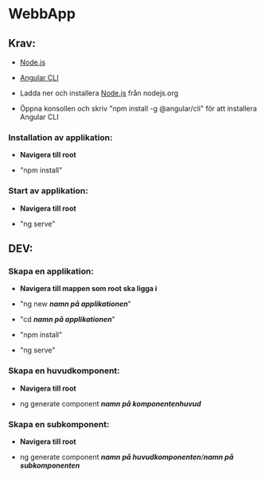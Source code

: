 # WebbApp

## Krav:

* [Node.js](https://nodejs.org/en/)
* [Angular CLI](https://cli.angular.io)

* Ladda ner och installera [Node.js](https://nodejs.org/en/) från nodejs.org
* Öppna konsollen och skriv "npm install -g @angular/cli" för att installera Angular CLI
  
  
### Installation av applikation: 
* __Navigera till root__

* "npm install"
 
 
### Start av applikation:
* __Navigera till root__

* "ng serve"

      
## DEV: 
   
### Skapa en applikation:   
* __Navigera till mappen som root ska ligga i__

* "ng new ***namn på applikationen***"
* "cd ***namn på applikationen***"
* "npm install"
* "ng serve"


### Skapa en huvudkomponent: 
* __Navigera till root__

* ng generate component ***namn på komponentenhuvud***


### Skapa en subkomponent:
* __Navigera till root__

* ng generate component ***namn på huvudkomponenten***/***namn på subkomponenten***
  
